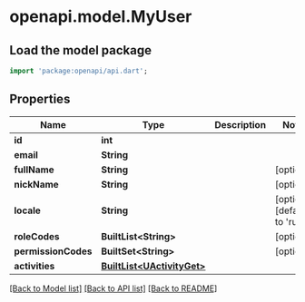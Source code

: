 # openapi.model.MyUser

## Load the model package
```dart
import 'package:openapi/api.dart';
```

## Properties
Name | Type | Description | Notes
------------ | ------------- | ------------- | -------------
**id** | **int** |  | 
**email** | **String** |  | 
**fullName** | **String** |  | [optional] 
**nickName** | **String** |  | [optional] 
**locale** | **String** |  | [optional] [default to 'ru']
**roleCodes** | **BuiltList&lt;String&gt;** |  | [optional] 
**permissionCodes** | **BuiltSet&lt;String&gt;** |  | [optional] 
**activities** | [**BuiltList&lt;UActivityGet&gt;**](UActivityGet.md) |  | 

[[Back to Model list]](../README.md#documentation-for-models) [[Back to API list]](../README.md#documentation-for-api-endpoints) [[Back to README]](../README.md)


